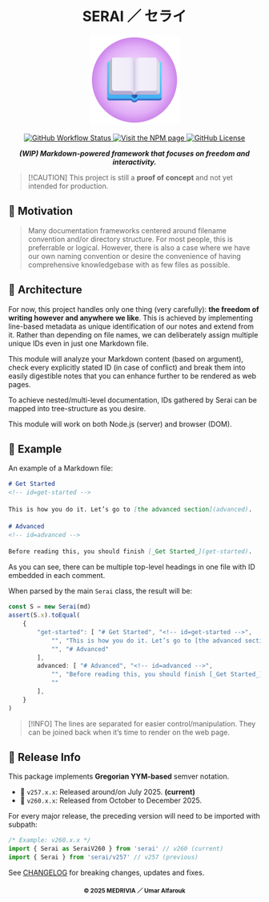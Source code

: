 <h1 align="center">SERAI ／ セライ</h1>

<p align="center">
    <img src="res/logo.svg" width="180" height="180" /><br/>
</p>

<p align="center">
    <a href="https://github.com/medrivia/serai/actions/workflows/release.yml">
        <img alt="GitHub Workflow Status" src="https://img.shields.io/github/actions/workflow/status/medrivia/serai/release.yml?event=release"/>
    </a>
    <a href="https://www.npmjs.com/package/serai">
        <img alt="Visit the NPM page" src="https://img.shields.io/npm/v/serai"/>
    </a>
    <a href="https://github.com/medrivia/serai/blob/master/LICENSE">
        <img alt="GitHub License" src="https://img.shields.io/github/license/medrivia/serai">
    </a>
</p>

<p align="center">
    <b><i>(WIP) Markdown-powered framework that focuses on freedom and interactivity.</i></b>
</p>

>   [!CAUTION]
>   This project is still a **proof of concept** and not yet intended for production.

## 🌠 Motivation

>   Many documentation frameworks centered around filename convention and/or directory structure. For most people, this is preferrable or logical. However, there is also a case where we have our own naming convention or desire the convenience of having comprehensive knowledgebase with as few files as possible.

## 🎁 Architecture

For now, this project handles only one thing (very carefully): **the freedom of writing however and anywhere we like**. This is achieved by implementing line-based metadata as unique identification of our notes and extend from it. Rather than depending on file names, we can deliberately assign multiple unique IDs even in just one Markdown file.

This module will analyze your Markdown content (based on argument), check every explicitly stated ID (in case of conflict) and break them into easily digestible notes that you can enhance further to be rendered as web pages.

To achieve nested/multi-level documentation, IDs gathered by Serai can be mapped into tree-structure as you desire.

This module will work on both Node.js (server) and browser (DOM).

## 🧭 Example

An example of a Markdown file:

```md
# Get Started
<!-- id=get-started -->

This is how you do it. Let’s go to [the advanced section](advanced).

# Advanced
<!-- id=advanced -->

Before reading this, you should finish [_Get Started_](get-started).
```

As you can see, there can be multiple top-level headings in one file with ID embedded in each comment.

When parsed by the main `Serai` class, the result will be:

```ts
const S = new Serai(md)
assert(S.x).toEqual(
    {
        "get-started": [ "# Get Started", "<!-- id=get-started -->",
            "", "This is how you do it. Let’s go to [the advanced section](advanced).",
            "", "# Advanced"
        ],
        advanced: [ "# Advanced", "<!-- id=advanced -->",
            "", "Before reading this, you should finish [_Get Started_](get-started).",
            ""
        ],
    }
)
```

>   [!INFO]
>   The lines are separated for easier control/manipulation. They can be joined back when it’s time to render on the web page.

## 🔔 Release Info

This package implements **Gregorian YYM-based** semver notation.

-   📅 `v257.x.x`: Released around/on July 2025. **(current)**
-   🚀 `v260.x.x`: Released from October to December 2025.

For every major release, the preceding version will need to be imported with subpath: 

```ts
/* Example: v260.x.x */
import { Serai as SeraiV260 } from 'serai' // v260 (current)
import { Serai } from 'serai/v257' // v257 (previous)
```

See [CHANGELOG](https://github.com/medrivia/serai/wiki/changelog) for breaking changes, updates and fixes.

<p align="center"><sub><strong>© 2025 MEDRIVIA ／ Umar Alfarouk</strong></sub></p>
